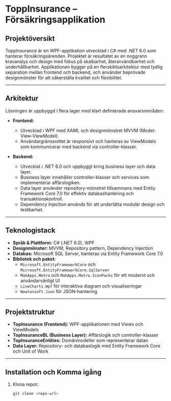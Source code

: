 # ToppInsurance – Försäkringsapplikation

## Projektöversikt  
ToppInsurance är en WPF-applikation utvecklad i C# med .NET 6.0 som hanterar försäkringsärenden. Projektet är resultatet av en noggrann kravanalys och design med fokus på skalbarhet, återanvändbarhet och underhållbarhet. Applikationen bygger på en flerskiktsarkitektur med tydlig separation mellan frontend och backend, och använder beprövade designmönster för att säkerställa kvalitet och flexibilitet.

---

## Arkitektur

Lösningen är uppbyggd i flera lager med klart definierade ansvarsområden:

- **Frontend:**  
  - Utvecklad i WPF med XAML och designmönstret MVVM (Model-View-ViewModel).  
  - Användargränssnittet är responsivt och hanteras av ViewModels som kommunicerar med backend via controller-klasser.

- **Backend:**  
  - Utvecklat i .NET 6.0 och uppbyggt kring business layer och data layer.  
  - Business layer innehåller controller-klasser och services som implementerar affärslogiken.  
  - Data layer använder repository-mönstret tillsammans med Entity Framework Core 7.0 för effektiv databashantering och transaktionskontroll.  
  - Dependency Injection används för att underlätta modulär design och testbarhet.

---

## Teknologistack

- **Språk & Plattform:** C# (.NET 6.0), WPF  
- **Designmönster:** MVVM, Repository pattern, Dependency Injection  
- **Databas:** Microsoft SQL Server, hanteras via Entity Framework Core 7.0  
- **Bibliotek och paket:**  
  - `Microsoft.EntityFrameworkCore` och `Microsoft.EntityFrameworkCore.SqlServer`  
  - `MahApps.Metro` och `MahApps.Metro.IconPacks` för ett modernt och användarvänligt UI  
  - `LiveCharts.Wpf` för interaktiva diagram och visualiseringar  
  - `Newtonsoft.Json` för JSON-hantering

---

## Projektstruktur

- **TopInsurance (Frontend):** WPF-applikationen med Views och ViewModels  
- **TopInsuranceBL (Business Layer):** Affärslogik och controller-klasser  
- **TopInsuranceEntities:** Domänmodeller som representerar datan  
- **Data Layer:** Repository- och databaslogik med Entity Framework Core och Unit of Work

---

## Installation och Komma igång

1. Klona repot:  
   ```bash
   git clone <repo-url>
